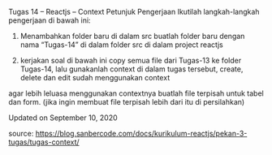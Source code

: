 Tugas 14 – Reactjs – Context
Petunjuk Pengerjaan
Ikutilah langkah-langkah pengerjaan di bawah ini:‌

1. Menambahkan folder baru di dalam src
buatlah folder baru dengan nama “Tugas-14” di dalam folder src di dalam project reactjs

2. kerjakan soal di bawah ini
copy semua file dari Tugas-13 ke folder Tugas-14, lalu gunakanlah context di dalam tugas tersebut, create, delete dan edit sudah menggunakan context

agar lebih leluasa menggunakan contextnya buatlah file terpisah untuk tabel dan form. (jika ingin membuat file terpisah lebih dari itu di persilahkan)

Updated on September 10, 2020

source: https://blog.sanbercode.com/docs/kurikulum-reactjs/pekan-3-tugas/tugas-context/
